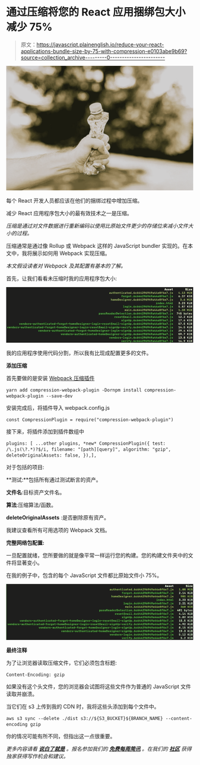 # 通过压缩将您的 React 应用捆绑包大小减少 75%

> 原文：<https://javascript.plainenglish.io/reduce-your-react-applications-bundle-size-by-75-with-compression-e0103abe9b69?source=collection_archive---------0----------------------->

![](img/13b2951ad1e05aef30e9e1de80e85bb8.png)

每个 React 开发人员都应该在他们的捆绑过程中增加压缩。

减少 React 应用程序包大小的最有效技术之一是压缩。

*压缩是通过对文件数据进行重新编码以使用比原始文件更少的存储位来减小文件大小的过程。*

压缩通常是通过像 Rollup 或 Webpack 这样的 JavaScript bundler 实现的。在本文中，我将展示如何用 Webpack 实现压缩。

*本文假设读者对 Webpack 及其配置有基本的了解。*

首先，让我们看看未压缩时我的应用程序包大小:

![](img/77c4f18c8caf31f7d62980d48617b801.png)

我的应用程序使用代码分割，所以我有比现成配置更多的文件。

**添加压缩**

首先要做的是安装 [Webpack 压缩插件](https://webpack.js.org/plugins/compression-webpack-plugin/)

```
yarn add compression-webpack-plugin -Dornpm install compression-webpack-plugin --save-dev
```

安装完成后，将插件导入 webpack.config.js

```
const CompressionPlugin = require("compression-webpack-plugin")
```

接下来，将插件添加到插件数组中

```
plugins: [ ...other plugins, *new* CompressionPlugin({ test: /\.js(\?.*)?$/i, filename: "[path][query]", algorithm: "gzip", deleteOriginalAssets: false, }),],
```

对于包括的项目:

**测试:**包括所有通过测试断言的资产。

**文件名**:目标资产文件名。

**算法**:压缩算法/函数。

**deleteOriginalAssets** :是否删除原有资产。

我建议查看所有可用选项的 Webpack 文档。

**完整网络包配置:**

一旦配置就绪，您所要做的就是像平常一样运行您的构建。您的构建文件夹中的文件将显著变小。

在我的例子中，包含的每个 JavaScript 文件都比原始文件小 75%。

![](img/fa8d70a3da4d1b9a16855babc1aff557.png)

**最终注释**

为了让浏览器读取压缩文件，它们必须包含标题:

```
Content-Encoding: gzip
```

如果没有这个头文件，您的浏览器会试图将这些文件作为普通的 JavaScript 文件读取并崩溃。

当它们在 s3 上传到我的 CDN 时，我将这些头添加到每个文件中。

```
aws s3 sync --delete ./dist s3://${S3_BUCKET}${BRANCH_NAME} --content-encoding gzip
```

你的情况可能有所不同，但指出这一点很重要。

*更多内容请看* [***说白了就是***](http://plainenglish.io/) *。报名参加我们的* [***免费每周简讯***](http://newsletter.plainenglish.io/) *。在我们的* [***社区***](https://discord.gg/GtDtUAvyhW) *获得独家获得写作机会和建议。*